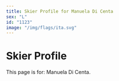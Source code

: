 ```yaml
---
title: Skier Profile for Manuela Di Centa
sex: "L"
id: "1123"
image: "/img/flags/ita.svg" 
---
```


# Skier Profile

This page is for: Manuela Di Centa.
    